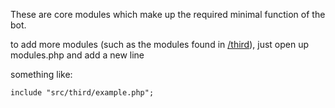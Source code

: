 These are core modules which make up the required minimal function of the bot.

to add more modules (such as the modules found in [/third](https://github.com/ValwareIRC/Valeyard/tree/main/src/third)), just open up modules.php and add a new line

something like:

`include "src/third/example.php";`